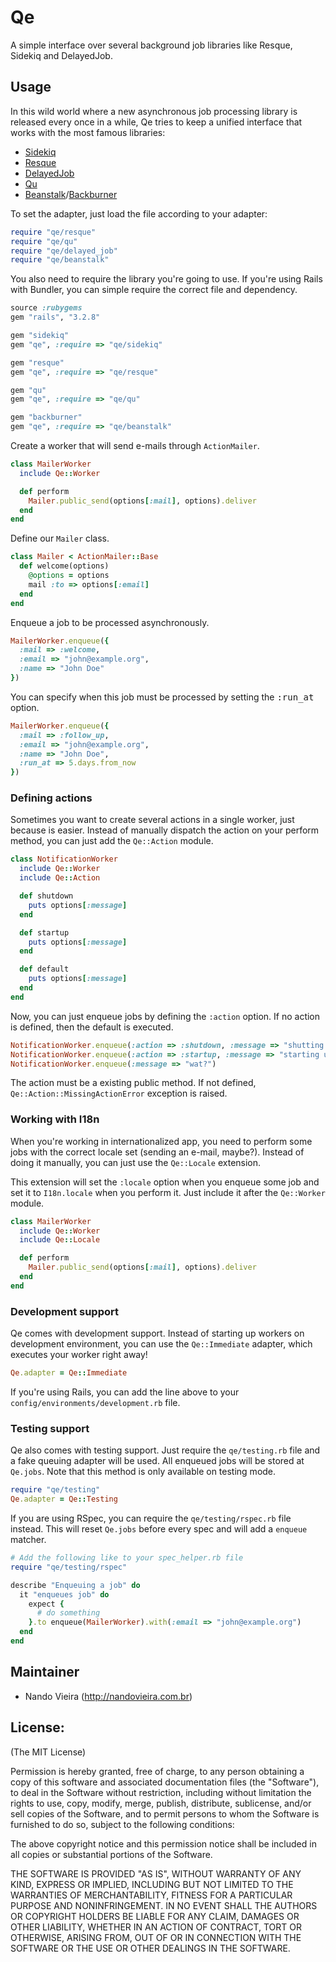 # Qe

A simple interface over several background job libraries like Resque, Sidekiq and DelayedJob.

## Usage

In this wild world where a new asynchronous job processing
library is released every once in a while, Qe tries to keep a unified
interface that works with the most famous libraries:

* [Sidekiq](http://mperham.github.com/sidekiq/)
* [Resque](https://github.com/defunkt/resque/)
* [DelayedJob](https://github.com/collectiveidea/delayed_job)
* [Qu](https://github.com/bkeepers/qu)
* [Beanstalk](https://github.com/kr/beanstalkd)/[Backburner](http://nesquena.github.com/backburner/)

To set the adapter, just load the file according to your adapter:

``` ruby
require "qe/resque"
require "qe/qu"
require "qe/delayed_job"
require "qe/beanstalk"
```

You also need to require the library you're going to use. If you're using Rails with Bundler, you can simple require the correct file and dependency.

``` ruby
source :rubygems
gem "rails", "3.2.8"

gem "sidekiq"
gem "qe", :require => "qe/sidekiq"

gem "resque"
gem "qe", :require => "qe/resque"

gem "qu"
gem "qe", :require => "qe/qu"

gem "backburner"
gem "qe", :require => "qe/beanstalk"
```

Create a worker that will send e-mails through `ActionMailer`.

``` ruby
class MailerWorker
  include Qe::Worker

  def perform
    Mailer.public_send(options[:mail], options).deliver
  end
end
```

Define our `Mailer` class.

``` ruby
class Mailer < ActionMailer::Base
  def welcome(options)
    @options = options
    mail :to => options[:email]
  end
end
```

Enqueue a job to be processed asynchronously.

``` ruby
MailerWorker.enqueue({
  :mail => :welcome,
  :email => "john@example.org",
  :name => "John Doe"
})
```

You can specify when this job must be processed by setting the <tt>:run_at</tt> option.

``` ruby
MailerWorker.enqueue({
  :mail => :follow_up,
  :email => "john@example.org",
  :name => "John Doe",
  :run_at => 5.days.from_now
})
```

### Defining actions

Sometimes you want to create several actions in a single worker, just because is easier. Instead of manually dispatch the action on your perform method, you can
just add the `Qe::Action` module.

``` ruby
class NotificationWorker
  include Qe::Worker
  include Qe::Action

  def shutdown
    puts options[:message]
  end

  def startup
    puts options[:message]
  end

  def default
    puts options[:message]
  end
end
```

Now, you can just enqueue jobs by defining the `:action` option. If no action is defined, then the default is executed.

``` ruby
NotificationWorker.enqueue(:action => :shutdown, :message => "shutting down")
NotificationWorker.enqueue(:action => :startup, :message => "starting up")
NotificationWorker.enqueue(:message => "wat?")
```

The action must be a existing public method. If not defined, `Qe::Action::MissingActionError` exception is raised.

### Working with I18n

When you're working in internationalized app, you need to perform some jobs with the correct locale set (sending an e-mail, maybe?). Instead of doing it manually, you can just use the `Qe::Locale` extension.

This extension will set the `:locale` option when you enqueue some job and set it to `I18n.locale` when you perform it. Just include it after the `Qe::Worker` module.

``` ruby
class MailerWorker
  include Qe::Worker
  include Qe::Locale

  def perform
    Mailer.public_send(options[:mail], options).deliver
  end
end
```

### Development support

Qe comes with development support. Instead of starting up workers on development environment, you can use the `Qe::Immediate` adapter, which executes your worker right away!

``` ruby
Qe.adapter = Qe::Immediate
```

If you're using Rails, you can add the line above to your `config/environments/development.rb` file.

### Testing support

Qe also comes with testing support. Just require the `qe/testing.rb` file
and a fake queuing adapter will be used. All enqueued jobs will be stored
at `Qe.jobs`. Note that this method is only available on testing mode.

``` ruby
require "qe/testing"
Qe.adapter = Qe::Testing
```

If you are using RSpec, you can require the `qe/testing/rspec.rb` file
instead. This will reset `Qe.jobs` before every spec and will add a
`enqueue` matcher.

``` ruby
# Add the following like to your spec_helper.rb file
require "qe/testing/rspec"

describe "Enqueuing a job" do
  it "enqueues job" do
    expect {
      # do something
    }.to enqueue(MailerWorker).with(:email => "john@example.org")
  end
end
```


## Maintainer

* Nando Vieira (<http://nandovieira.com.br>)

## License:

(The MIT License)

Permission is hereby granted, free of charge, to any person obtaining
a copy of this software and associated documentation files (the
"Software"), to deal in the Software without restriction, including
without limitation the rights to use, copy, modify, merge, publish,
distribute, sublicense, and/or sell copies of the Software, and to
permit persons to whom the Software is furnished to do so, subject to
the following conditions:

The above copyright notice and this permission notice shall be
included in all copies or substantial portions of the Software.

THE SOFTWARE IS PROVIDED "AS IS", WITHOUT WARRANTY OF ANY KIND,
EXPRESS OR IMPLIED, INCLUDING BUT NOT LIMITED TO THE WARRANTIES OF
MERCHANTABILITY, FITNESS FOR A PARTICULAR PURPOSE AND NONINFRINGEMENT.
IN NO EVENT SHALL THE AUTHORS OR COPYRIGHT HOLDERS BE LIABLE FOR ANY
CLAIM, DAMAGES OR OTHER LIABILITY, WHETHER IN AN ACTION OF CONTRACT,
TORT OR OTHERWISE, ARISING FROM, OUT OF OR IN CONNECTION WITH THE
SOFTWARE OR THE USE OR OTHER DEALINGS IN THE SOFTWARE.

